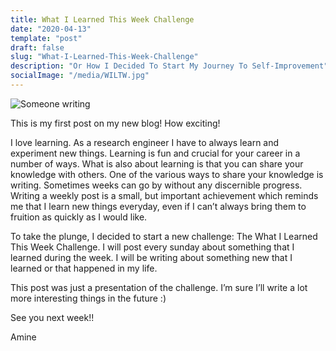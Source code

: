 ```yaml
---
title: What I Learned This Week Challenge
date: "2020-04-13"
template: "post"
draft: false
slug: "What-I-Learned-This-Week-Challenge"
description: "Or How I Decided To Start My Journey To Self-Improvement"
socialImage: "/media/WILTW.jpg"
---
```




![Someone writing](/media/WILTW.jpg)

This is my first post on my new blog! How exciting!

I love learning. As a research engineer I have to always learn and experiment new things.
Learning is fun and crucial for your career in a number of ways.
What is also about learning is that you can share your knowledge with others.
One of the various ways to share your knowledge is writing.
Sometimes weeks can go by without any discernible progress. Writing a weekly post is a small, but important achievement which reminds me that I learn new things everyday, even if I can’t always bring them to fruition as quickly as I would like.

To take the plunge, I decided to start a new challenge:
The What I Learned This Week Challenge. I will post every sunday about something that I learned during the week. I will be writing about something new that I learned or that happened in my life.

This post was just a presentation of the challenge. I’m sure I’ll write a lot more interesting things in the future :)

See you next week!!

Amine 


